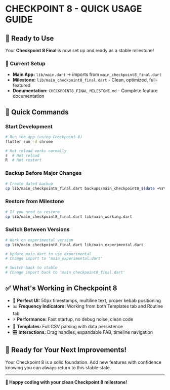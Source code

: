 # CHECKPOINT 8 - QUICK USAGE GUIDE

## 🚀 Ready to Use
Your **Checkpoint 8 Final** is now set up and ready as a stable milestone!

### 📁 Current Setup
- **Main App:** `lib/main.dart` → imports from `main_checkpoint8_final.dart`
- **Milestone:** `lib/main_checkpoint8_final.dart` - Clean, optimized, full-featured
- **Documentation:** `CHECKPOINT8_FINAL_MILESTONE.md` - Complete feature documentation

## 🎯 Quick Commands

### Start Development
```bash
# Run the app (using Checkpoint 8)
flutter run -d chrome

# Hot reload works normally
r  # Hot reload
R  # Hot restart
```

### Backup Before Major Changes
```bash
# Create dated backup
cp lib/main_checkpoint8_final.dart backups/main_checkpoint8_$(date +%Y%m%d_%H%M).dart
```

### Restore from Milestone
```bash
# If you need to restore
cp lib/main_checkpoint8_final.dart lib/main_working.dart
```

### Switch Between Versions
```bash
# Work on experimental version
cp lib/main_checkpoint8_final.dart lib/main_experimental.dart

# Update main.dart to use experimental
# Change import to 'main_experimental.dart'

# Switch back to stable
# Change import back to 'main_checkpoint8_final.dart'
```

## ✅ What's Working in Checkpoint 8
- 🎨 **Perfect UI:** 50px timestamps, multiline text, proper kebab positioning
- 📊 **Frequency Indicators:** Working from both Templates tab and Routine tab
- ⚡ **Performance:** Fast startup, no debug noise, clean code
- 🔧 **Templates:** Full CSV parsing with data persistence
- 🎛️ **Interactions:** Drag handles, expandable FAB, timeline navigation

## 🚀 Ready for Your Next Improvements!
Your Checkpoint 8 is a solid foundation. Add new features with confidence knowing you can always return to this stable state.

---
**🎉 Happy coding with your clean Checkpoint 8 milestone!**
